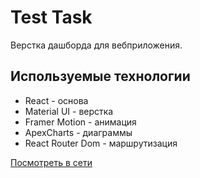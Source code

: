 # Test Task

Верстка дашборда для вебприложения.

## Используемые технологии

- React - основа
- Material UI - верстка
- Framer Motion - анимация
- ApexCharts - диаграммы
- React Router Dom - маршрутизация

[Посмотреть в сети](https://dashboard-kohanniy.netlify.app/)
